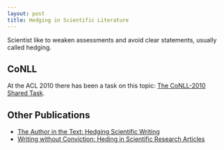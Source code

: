```yaml
---
layout: post
title: Hedging in Scientific Literature
---
```


Scientist like to weaken assessments and avoid clear statements, usually called hedging.

## CoNLL

At the ACL 2010 there has been a task on this topic: [The CoNLL-2010 Shared Task][1].

## Other Publications

* [The Author in the Text: Hedging Scientific Writing][2]
* [Writing without Conviction: Heding in Scientific Research Articles][3]

[1]: https://aclanthology.info/pdf/W/W10/W10-3001.pdf
[2]: https://files.eric.ed.gov/fulltext/ED390258.pdf
[3]: http://courses.washington.edu/englhtml/engl563/PDFs/Applied%20Linguistics-1996-HYLAND-433-54.pdf
